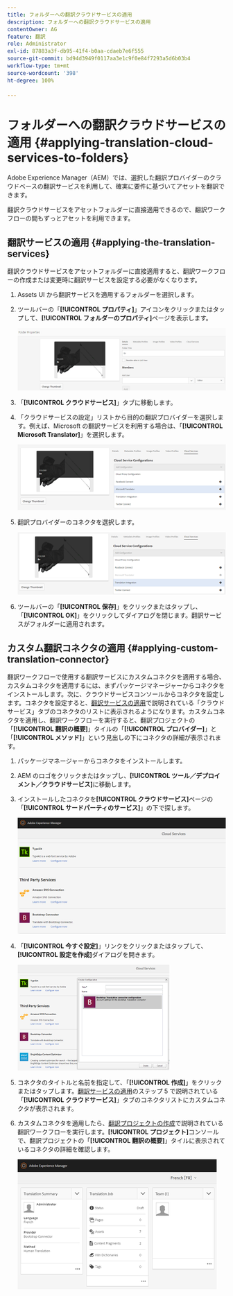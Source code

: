 ```yaml
---
title: フォルダーへの翻訳クラウドサービスの適用
description: フォルダーへの翻訳クラウドサービスの適用
contentOwner: AG
feature: 翻訳
role: Administrator
exl-id: 87883a3f-db95-41f4-b0aa-cdaeb7e6f555
source-git-commit: bd94d3949f0117aa3e1c9f0e84f7293a5d6b03b4
workflow-type: tm+mt
source-wordcount: '398'
ht-degree: 100%

---
```


# フォルダーへの翻訳クラウドサービスの適用 {#applying-translation-cloud-services-to-folders}

Adobe Experience Manager（AEM）では、選択した翻訳プロバイダーのクラウドベースの翻訳サービスを利用して、確実に要件に基づいてアセットを翻訳できます。

翻訳クラウドサービスをアセットフォルダーに直接適用できるので、翻訳ワークフローの間もずっとアセットを利用できます。

## 翻訳サービスの適用  {#applying-the-translation-services}

翻訳クラウドサービスをアセットフォルダーに直接適用すると、翻訳ワークフローの作成または変更時に翻訳サービスを設定する必要がなくなります。

1. Assets UI から翻訳サービスを適用するフォルダーを選択します。
1. ツールバーの「**[!UICONTROL プロパティ]**」アイコンをクリックまたはタップして、**[!UICONTROL フォルダーのプロパティ]**&#x200B;ページを表示します。

   ![chlimage_1-215](assets/chlimage_1-215.png)

1. 「**[!UICONTROL クラウドサービス]**」タブに移動します。
1. 「クラウドサービスの設定」リストから目的の翻訳プロバイダーを選択します。例えば、Microsoft の翻訳サービスを利用する場合は、「**[!UICONTROL Microsoft Translator]**」を選択します。

   ![chlimage_1-216](assets/chlimage_1-216.png)

1. 翻訳プロバイダーのコネクタを選択します。

   ![chlimage_1-217](assets/chlimage_1-217.png)

1. ツールバーの「**[!UICONTROL 保存]**」をクリックまたはタップし、「**[!UICONTROL OK]**」をクリックしてダイアログを閉じます。翻訳サービスがフォルダーに適用されます。

## カスタム翻訳コネクタの適用   {#applying-custom-translation-connector}

翻訳ワークフローで使用する翻訳サービスにカスタムコネクタを適用する場合、カスタムコネクタを適用するには、まずパッケージマネージャーからコネクタをインストールします。次に、クラウドサービスコンソールからコネクタを設定します。コネクタを設定すると、[翻訳サービスの適用](transition-cloud-services.md#applying-the-translation-services)で説明されている「クラウドサービス」タブのコネクタのリストに表示されるようになります。カスタムコネクタを適用し、翻訳ワークフローを実行すると、翻訳プロジェクトの「**[!UICONTROL 翻訳の概要]**」タイルの「**[!UICONTROL プロバイダー]**」と「**[!UICONTROL メソッド]**」という見出しの下にコネクタの詳細が表示されます。

1. パッケージマネージャーからコネクタをインストールします。
1. AEM のロゴをクリックまたはタップし、**[!UICONTROL ツール／デプロイメント／クラウドサービス]**&#x200B;に移動します。
1. インストールしたコネクタを&#x200B;**[!UICONTROL クラウドサービス]**&#x200B;ページの「**[!UICONTROL サードパーティのサービス]**」の下で探します。

   ![chlimage_1-218](assets/chlimage_1-218.png)

1. 「**[!UICONTROL 今すぐ設定]**」リンクをクリックまたはタップして、**[!UICONTROL 設定を作成]**&#x200B;ダイアログを開きます。

   ![chlimage_1-219](assets/chlimage_1-219.png)

1. コネクタのタイトルと名前を指定して、「**[!UICONTROL 作成]**」をクリックまたはタップします。[翻訳サービスの適用](#applying-the-translation-services)のステップ 5 で説明されている「**[!UICONTROL クラウドサービス]**」タブのコネクタリストにカスタムコネクタが表示されます。
1. カスタムコネクタを適用したら、[翻訳プロジェクトの作成](translation-projects.md)で説明されている翻訳ワークフローを実行します。**[!UICONTROL プロジェクト]**&#x200B;コンソールで、翻訳プロジェクトの「**[!UICONTROL 翻訳の概要]**」タイルに表示されているコネクタの詳細を確認します。

   ![chlimage_1-220](assets/chlimage_1-220.png)
